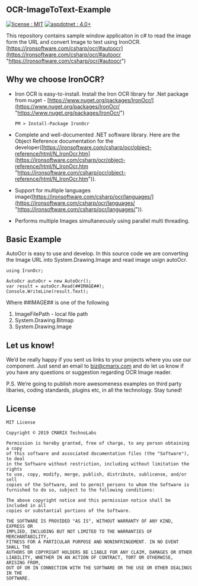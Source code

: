 ## OCR-ImageToText-Example ##
<a target="_blank" href="LICENSE"><img src="https://img.shields.io/badge/licence-MIT-brightgreen.svg" alt="license : MIT"></a>
<a target="_blank" href="https://www.cmarix.com/aspdotnet-web-application-development-services.html"><img src="https://img.shields.io/badge/aspdotnet-4.0%2B-blue.svg" alt="aspdotnet : 4.0+"></a>

This repository contains sample window applicaiton in c# to read the image form the URL and convert Image to text using IronOCR. [https://ironsoftware.com/csharp/ocr/#autoocr](https://ironsoftware.com/csharp/ocr/#autoocr "https://ironsoftware.com/csharp/ocr/#autoocr")

## Why we choose IronOCR? ##

- Iron OCR is easy-to-install. Install the Iron OCR library for .Net package from nuget - [https://www.nuget.org/packages/IronOcr/](https://www.nuget.org/packages/IronOcr/ "https://www.nuget.org/packages/IronOcr/") 

	`PM > Install-Package IronOcr`

- Complete and well-documented .NET software library. Here are the Object Reference documentation for the developer([https://ironsoftware.com/csharp/ocr/object-reference/html/N_IronOcr.htm](https://ironsoftware.com/csharp/ocr/object-reference/html/N_IronOcr.htm "https://ironsoftware.com/csharp/ocr/object-reference/html/N_IronOcr.htm")). 
- Support for multiple languages image([https://ironsoftware.com/csharp/ocr/languages/](https://ironsoftware.com/csharp/ocr/languages/ "https://ironsoftware.com/csharp/ocr/languages/")).
- Performs multiple Images simultaneously using parallel multi threading.

## Basic Example ##
AutoOcr is easy to use and develop. In this source code we are converting the Image URL into System.Drawing.Image and read image usign autoOcr.

    using IronOcr;
    
    AutoOcr autoOcr = new AutoOcr();
    var result = autoOcr.Read(##IMAGE##);
    Console.WriteLine(result.Text);

Where ##IMAGE## is one of the following

1. ImageFilePath - local file path
2. System.Drawing.Bitmap
3. System.Drawing.Image 

## Let us know! ##
We’d be really happy if you sent us links to your projects where you use our component. Just send an email to [biz@cmarix.com](mailto:biz@cmarix.com "biz@cmarix.com") and do let us know if you have any questions or suggestion regarding OCR Image reader.

P.S. We’re going to publish more awesomeness examples on third party libaries, coding standards, plugins etc, in all the technology. Stay tuned!

## License ##

	MIT License
	
	Copyright © 2019 CMARIX TechnoLabs
	
	Permission is hereby granted, free of charge, to any person obtaining a copy
	of this software and associated documentation files (the "Software"), to deal
	in the Software without restriction, including without limitation the rights
	to use, copy, modify, merge, publish, distribute, sublicense, and/or sell
	copies of the Software, and to permit persons to whom the Software is
	furnished to do so, subject to the following conditions:
	
	The above copyright notice and this permission notice shall be included in all
	copies or substantial portions of the Software.
	
	THE SOFTWARE IS PROVIDED "AS IS", WITHOUT WARRANTY OF ANY KIND, EXPRESS OR
	IMPLIED, INCLUDING BUT NOT LIMITED TO THE WARRANTIES OF MERCHANTABILITY,
	FITNESS FOR A PARTICULAR PURPOSE AND NONINFRINGEMENT. IN NO EVENT SHALL THE
	AUTHORS OR COPYRIGHT HOLDERS BE LIABLE FOR ANY CLAIM, DAMAGES OR OTHER
	LIABILITY, WHETHER IN AN ACTION OF CONTRACT, TORT OR OTHERWISE, ARISING FROM,
	OUT OF OR IN CONNECTION WITH THE SOFTWARE OR THE USE OR OTHER DEALINGS IN THE
	SOFTWARE.

